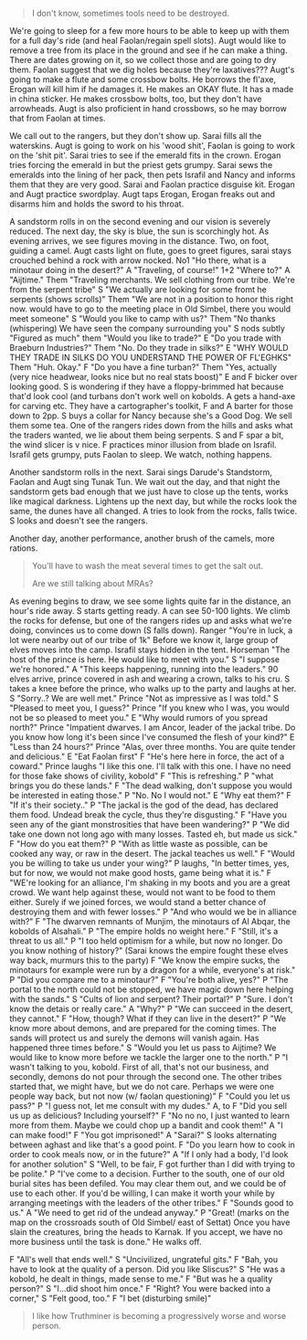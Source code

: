 ---
---

> I don't know, sometimes tools need to be destroyed.

We're going to sleep for a few more hours to be able to keep up with them for a full day's ride (and heal Faolan/regain spell slots). Augt would like to remove a tree from its place in the ground and see if he can make a thing. There are dates growing on it, so we collect those and are going to dry them. Faolan suggest that we dig holes because they're laxatives??? Augt's going to make a flute and some crossbow bolts. He borrows the fl'axe, Erogan will kill him if he damages it. He makes an OKAY flute. It has a made in china sticker. He makes crossbow bolts, too, but they don't have arrowheads. Augt is also proficient in hand crossbows, so he may borrow that from Faolan at times.

We call out to the rangers, but they don't show up. Sarai fills all the waterskins. Augt is going to work on his 'wood shit', Faolan is going to work on the 'shit pit'. Sarai tries to see if the emerald fits in the crown. Erogan tries forcing the emerald in but the priest gets grumpy. Sarai sews the emeralds into the lining of her pack, then pets Israfil and Nancy and informs them that they are very good. Sarai and Faolan practice disguise kit. Erogan and Augt practice swordplay. Augt taps Erogan, Erogan freaks out and disarms him and holds the sword to his throat.

A sandstorm rolls in on the second evening and our vision is severely reduced. The next day, the sky is blue, the sun is scorchingly hot. As evening arrives, we see figures moving in the distance. Two, on foot, guiding a camel. Augt casts light on flute, goes to greet figures, sarai stays crouched behind a rock with arrow nocked. No1 "Ho there, what is a minotaur doing in the desert?" A "Traveling, of course!" 1+2 "Where to?" A "Aijtime." Them "Traveling merchants. We sell clothing from our tribe. We're from the serpent tribe" S "We actually are looking for some fromt he serpents (shows scrolls)" Them "We are not in a position to honor this right now. would have to go to the meeting place in Old Simbel, there you would meet someone" S "Would you like to camp with us?" Them "No thanks (whispering) We have seen the company surrounding you" S nods subtly "Figured as much" them "Would you like to trade?" E "Do you trade with Braeburn Industries?" Them "No. Do they trade in silks?" E "WHY WOULD THEY TRADE IN SILKS DO YOU UNDERSTAND THE POWER OF FL'EGHKS" Them "Huh. Okay." F "Do you have a fine turban?" Them "Yes, actually (very nice headwear, looks nice but no real stats boost)" E and F bicker over looking good. S is wondering if they have a floppy-brimmed hat because that'd look cool (and turbans don't work well on kobolds. A gets a hand-axe for carving etc. They have a cartographer's toolkit, F and A barter for those down to 2pp. S buys a collar for Nancy because she's a Good Dog. We sell them some tea. One of the rangers rides down from the hills and asks what the traders wanted, we lie about them being serpents. S and F spar a bit, the wind slicer is v nice. F practices minor illusion from blade on Israfil. Israfil gets grumpy, puts Faolan to sleep. We watch, nothing happens.

Another sandstorm rolls in the next. Sarai sings Darude's Standstorm, Faolan and Augt sing Tunak Tun. We wait out the day, and that night the sandstorm gets bad enough that we just have to close up the tents, works like magical darkness. Lightens up the next day, but while the rocks look the same, the dunes have all changed. A tries to look from the rocks, falls twice. S looks and doesn't see the rangers.

Another day, another performance, another brush of the camels, more rations.

> You'll have to wash the meat several times to get the salt out.
>
> Are we still talking about MRAs?

As evening begins to draw, we see some lights quite far in the distance, an hour's ride away. S starts getting ready. A can see 50-100 lights. We climb the rocks for defense, but one of the rangers rides up and asks what we're doing, convinces us to come down (S falls down). Ranger "You're in luck, a lot were nearby out of our tribe of 1k" Before we know it, large group of elves moves into the camp. Israfil stays hidden in the tent. Horseman "The host of the prince is here. He would like to meet with you." S "I suppose we're honored." A "This keeps happening, running into the leaders." 90 elves arrive, prince covered in ash and wearing a crown, talks to his cru. S takes a knee before the prince, who walks up to the party and laughs at her. S "Sorry..? We are well met." Prince "Not as impressive as I was told." S "Pleased to meet you, I guess?" Prince "If you knew who I was, you would not be so pleased to meet you." E "Why would rumors of you spread north?" Prince "Impatient dwarves. I am Ancor, leader of the jackal tribe. Do you know how long it's been since I've consumed the flesh of your kind?" E "Less than 24 hours?" Prince "Alas, over three months. You are quite tender and delicious." E "Eat Faolan first" F "He's here here in force, the act of a coward." Prince laughs "I like this one. I'll talk with this one. I have no need for those fake shows of civility, kobold" F "This is refreshing." P "what brings you do these lands." F "The dead walking, don't suppose you would be interested in eating those." P "No. No I would not." E "Why eat them?" F "If it's their society.." P "The jackal is the god of the dead, has declared them food. Undead break the cycle, thus they're disgusting." F "Have you seen any of the giant monstrosities that have been wandering?" P "We did take one down not long ago with many losses. Tasted eh, but made us sick." F "How do you eat them?" P "With as little waste as possible, can be cooked any way, or raw in the desert. The jackal teaches us well." F "Would you be willing to take us under your wing?" P laughs, "In better times, yes, but for now, we would not make good hosts, game being what it is." F "WE're looking for an alliance, I'm shaking in my boots and you are a great crowd. We want help against these, would not want to be food to them either. Surely if we joined forces, we would stand a better chance of destroying them and with fewer losses." P "And who would we be in alliance with?" F "The dwarven remnants of Munjim, the minotaurs of Al Abqar, the kobolds of Alsahali." P "The empire holds no weight here." F "Still, it's a threat to us all." P "I too held optimism for a while, but now no longer. Do you know nothing of history?" (Sarai knows the empire fought these elves way back, murmurs this to the party) F "We know the empire sucks, the minotaurs for example were run by a dragon for a while, everyone's at risk." P "Did you compare me to a minotaur?" F "You're both alive, yes?" P "The portal to the north could not be stopped, we have magic down here helping with the sands." S "Cults of lion and serpent? Their portal?" P "Sure. I don't know the detais or really care." A "Why?" P "We can succeed in the desert, they cannot." F "How, though? What if they can live in the desert?" P "We know more about demons, and are prepared for the coming times. The sands will protect us and surely the demons will vanish again. Has happened three times before." S "Would you let us pass to Aijtime? We would like to know more before we tackle the larger one to the north." P "I wasn't talking to you, kobold. First of all, that's not our business, and secondly, demons do not pour through the second one. The other tribes started that, we might have, but we do not care. Perhaps we were one people way back, but not now (w/ faolan questioning)" F "Could you let us pass?" P "I guess not, let me consult with my dudes." A, to F "Did you sell us up as delicious? Including yourself?" F "No no no, I just wanted to learn more from them. Maybe we could chop up a bandit and cook them!" A "I can make food!" F "You got imprisoned!" A "Sarai?" S looks alternating between aghast and like that's a good point. F "Do you learn how to cook in order to cook meals now, or in the future?" A "If I only had a body, I'd look for another solution" S "Well, to be fair, F got further than I did with trying to be polite." P "I've come to a decision. Further to the south, one of our old burial sites has been defiled. You may clear them out, and we could be of use to each other. If you'd be willing, I can make it worth your while by arranging meetings with the leaders of the other tribes." F "Sounds good to us." A "We need to get rid of the undead anyway." P "Great! (marks on the map on the crossroads south of Old Simbel/ east of Settat) Once you have slain the creatures, bring the heads to Karnak. If you accept, we have no more business until the task is done." He walks off.

F "All's well that ends well." S "Uncivilized, ungrateful gits." F "Bah, you have to look at the quality of a person. Did you like Sliscus?" S "He was a kobold, he dealt in things, made sense to me." F "But was he a quality person?" S "I...did shoot him once." F "Right? You were backed into a corner," S "Felt good, too." F "I bet (disturbing smile)"

> I like how Truthminer is becoming a progressively worse and worse person.
